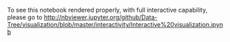 To see this notebook rendered properly, with full interactive capability, please go to http://nbviewer.jupyter.org/github/Data-Tree/visualization/blob/master/interactivity/Interactive%20visualization.ipynb
